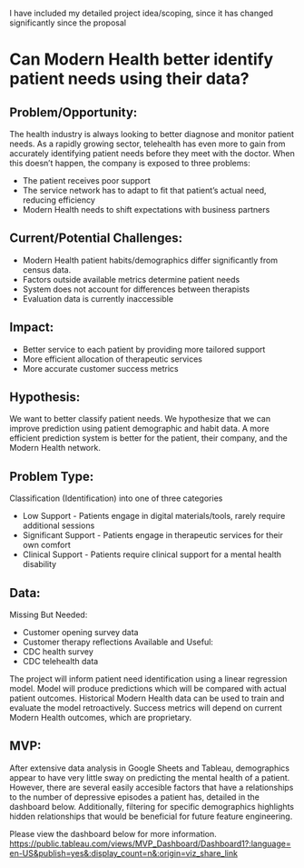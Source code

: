 I have included my detailed project idea/scoping, since it has changed significantly since the proposal

# Can Modern Health better identify patient needs using their data?

## Problem/Opportunity: 
The health industry is always looking to better diagnose and monitor patient needs. As a rapidly growing sector, telehealth has even more to gain from accurately identifying patient needs before they meet with the doctor. When this doesn’t happen, the company is exposed to three problems:
- The patient receives poor support
- The service network has to adapt to fit that patient’s actual need, reducing efficiency
- Modern Health needs to shift expectations with business partners

## Current/Potential Challenges:
- Modern Health patient habits/demographics differ significantly from census data.
- Factors outside available metrics determine patient needs
- System does not account for differences between therapists
- Evaluation data is currently inaccessible

## Impact: 
- Better service to each patient by providing more tailored support
- More efficient allocation of therapeutic services
- More accurate customer success metrics

## Hypothesis: 
We want to better classify patient needs. We hypothesize that we can improve prediction using patient demographic and habit data. A more efficient prediction system is better for the patient, their company, and the Modern Health network.


## Problem Type: 
Classification (Identification) into one of three categories
- Low Support - Patients engage in digital materials/tools, rarely require additional sessions
- Significant Support - Patients engage in therapeutic services for their own comfort
- Clinical Support - Patients require clinical support for a mental health disability

## Data:
Missing But Needed:
- Customer opening survey data
- Customer therapy reflections
Available and Useful:
- CDC health survey
- CDC telehealth data

The project will inform patient need identification using a linear regression model. 
Model will produce predictions which will be compared with actual patient outcomes. 
Historical Modern Health data can be used to train and evaluate the model retroactively. 
Success metrics will depend on current Modern Health outcomes, which are proprietary.


## MVP:
After extensive data analysis in Google Sheets and Tableau, demographics appear to have very little sway on predicting the mental health of a patient. However, there are several easily accesible factors that have a relationships to the number of depressive episodes a patient has, detailed in the dashboard below. Additionally, filtering for specific demographics highlights hidden relationships that would be beneficial for future feature engineering.

Please view the dashboard below for more information.
https://public.tableau.com/views/MVP_Dashboard/Dashboard1?:language=en-US&publish=yes&:display_count=n&:origin=viz_share_link
